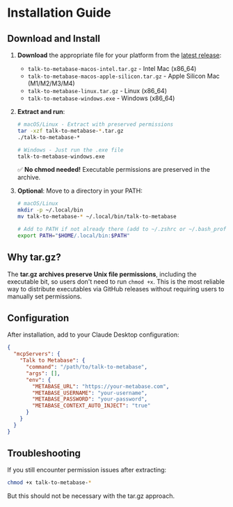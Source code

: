 # Installation Guide

## Download and Install

1. **Download** the appropriate file for your platform from the [latest release](https://github.com/VincentGefflaut/SuperMetabase/releases/latest):
   - `talk-to-metabase-macos-intel.tar.gz` - Intel Mac (x86_64)
   - `talk-to-metabase-macos-apple-silicon.tar.gz` - Apple Silicon Mac (M1/M2/M3/M4)
   - `talk-to-metabase-linux.tar.gz` - Linux (x86_64)
   - `talk-to-metabase-windows.exe` - Windows (x86_64)

2. **Extract and run**:
   ```bash
   # macOS/Linux - Extract with preserved permissions
   tar -xzf talk-to-metabase-*.tar.gz
   ./talk-to-metabase-*
   
   # Windows - Just run the .exe file
   talk-to-metabase-windows.exe
   ```
   
   ✅ **No chmod needed!** Executable permissions are preserved in the archive.

3. **Optional**: Move to a directory in your PATH:
   ```bash
   # macOS/Linux
   mkdir -p ~/.local/bin
   mv talk-to-metabase-* ~/.local/bin/talk-to-metabase
   
   # Add to PATH if not already there (add to ~/.zshrc or ~/.bash_profile)
   export PATH="$HOME/.local/bin:$PATH"
   ```

## Why tar.gz?

The **tar.gz archives preserve Unix file permissions**, including the executable bit, so users don't need to run `chmod +x`. This is the most reliable way to distribute executables via GitHub releases without requiring users to manually set permissions.

## Configuration

After installation, add to your Claude Desktop configuration:

```json
{
  "mcpServers": {
    "Talk to Metabase": {
      "command": "/path/to/talk-to-metabase",
      "args": [],
      "env": {
        "METABASE_URL": "https://your-metabase.com",
        "METABASE_USERNAME": "your-username",
        "METABASE_PASSWORD": "your-password",
        "METABASE_CONTEXT_AUTO_INJECT": "true"
      }
    }
  }
}
```

## Troubleshooting

If you still encounter permission issues after extracting:
```bash
chmod +x talk-to-metabase-*
```

But this should not be necessary with the tar.gz approach.
